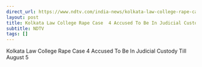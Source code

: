 ```yaml
---
direct_url: https://www.ndtv.com/india-news/kolkata-law-college-rape-case-4-accused-to-be-in-judicial-custody-till-august-5-8930747#publisher=newsstand
layout: post
title: Kolkata Law College Rape Case  4 Accused To Be In Judicial Custody Till August 5
subtitle: NDTV
tags: []
---
```


Kolkata Law College Rape Case  4 Accused To Be In Judicial Custody Till August 5
